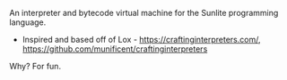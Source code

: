 An interpreter and bytecode virtual machine for the Sunlite programming language.

- Inspired and based off of Lox - https://craftinginterpreters.com/, https://github.com/munificent/craftinginterpreters

Why? For fun.
